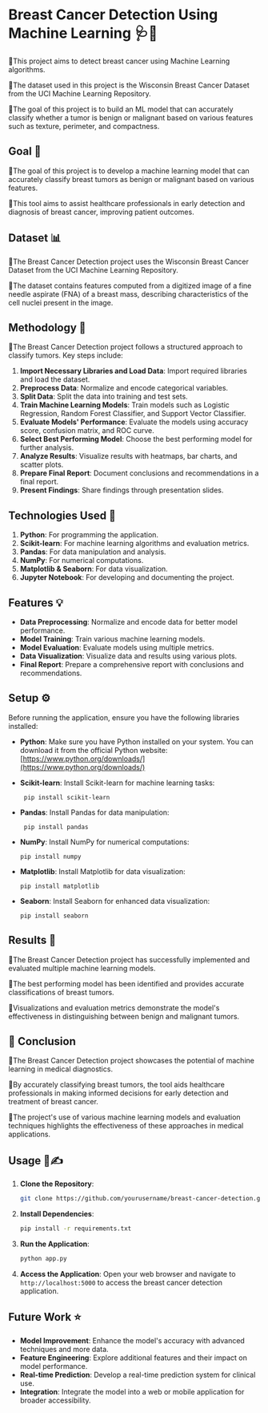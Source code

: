 # Breast Cancer Detection Using Machine Learning 🩺🤖

🔹This project aims to detect breast cancer using Machine Learning algorithms.

🔹The dataset used in this project is the Wisconsin Breast Cancer Dataset from the UCI Machine Learning Repository.

🔹The goal of this project is to build an ML model that can accurately classify whether a tumor is benign or malignant based on various features such as texture, perimeter, and compactness.

## Goal 🎯

🔹The goal of this project is to develop a machine learning model that can accurately classify breast tumors as benign or malignant based on various features.

🔹This tool aims to assist healthcare professionals in early detection and diagnosis of breast cancer, improving patient outcomes.

## Dataset 📊

🔹The Breast Cancer Detection project uses the Wisconsin Breast Cancer Dataset from the UCI Machine Learning Repository.

🔹The dataset contains features computed from a digitized image of a fine needle aspirate (FNA) of a breast mass, describing characteristics of the cell nuclei present in the image.

## Methodology 🔎

🔹The Breast Cancer Detection project follows a structured approach to classify tumors. Key steps include:

1.  **Import Necessary Libraries and Load Data**: Import required libraries and load the dataset.
2.  **Preprocess Data**: Normalize and encode categorical variables.
3.  **Split Data**: Split the data into training and test sets.
4.  **Train Machine Learning Models**: Train models such as Logistic Regression, Random Forest Classifier, and Support Vector Classifier.
5.  **Evaluate Models' Performance**: Evaluate the models using accuracy score, confusion matrix, and ROC curve.
6.  **Select Best Performing Model**: Choose the best performing model for further analysis.
7.  **Analyze Results**: Visualize results with heatmaps, bar charts, and scatter plots.
8.  **Prepare Final Report**: Document conclusions and recommendations in a final report.
9.  **Present Findings**: Share findings through presentation slides.


## Technologies Used 🚀

1.  **Python**: For programming the application.
2.  **Scikit-learn**: For machine learning algorithms and evaluation metrics.
3.  **Pandas**: For data manipulation and analysis.
4.  **NumPy**: For numerical computations.
5.  **Matplotlib & Seaborn**: For data visualization.
6.  **Jupyter Notebook**: For developing and documenting the project.

## Features 💡

-   **Data Preprocessing**: Normalize and encode data for better model performance.
-   **Model Training**: Train various machine learning models.
-   **Model Evaluation**: Evaluate models using multiple metrics.
-   **Data Visualization**: Visualize data and results using various plots.
-   **Final Report**: Prepare a comprehensive report with conclusions and recommendations.

## Setup ⚙️

Before running the application, ensure you have the following libraries installed:

-   **Python**: Make sure you have Python installed on your system. You can download it from the official Python website: [https://www.python.org/downloads/](https://www.python.org/downloads/)
    
-   **Scikit-learn**: Install Scikit-learn for machine learning tasks:

         pip install scikit-learn

-   **Pandas**: Install Pandas for data manipulation:

         pip install pandas
    
-   **NumPy**: Install NumPy for numerical computations:
    
        pip install numpy
    
-   **Matplotlib**: Install Matplotlib for data visualization:
    
        pip install matplotlib
    
-   **Seaborn**: Install Seaborn for enhanced data visualization:
    
        pip install seaborn
  ## Results 📢

🔹The Breast Cancer Detection project has successfully implemented and evaluated multiple machine learning models.

🔹The best performing model has been identified and provides accurate classifications of breast tumors.

🔹Visualizations and evaluation metrics demonstrate the model's effectiveness in distinguishing between benign and malignant tumors.

## 📌 Conclusion

🔹The Breast Cancer Detection project showcases the potential of machine learning in medical diagnostics.

🔹By accurately classifying breast tumors, the tool aids healthcare professionals in making informed decisions for early detection and treatment of breast cancer.

🔹The project's use of various machine learning models and evaluation techniques highlights the effectiveness of these approaches in medical applications.

## Usage 🧩✍

1. **Clone the Repository**:
    
    ```bash
    git clone https://github.com/yourusername/breast-cancer-detection.git
    ```
    
2. **Install Dependencies**:
    
    ```bash
    pip install -r requirements.txt
    ```
    
3. **Run the Application**:
    
    ```bash
    python app.py
    ```
    
4. **Access the Application**: Open your web browser and navigate to `http://localhost:5000` to access the breast cancer detection application.


## Future Work ⭐

-   **Model Improvement**: Enhance the model's accuracy with advanced techniques and more data.
-   **Feature Engineering**: Explore additional features and their impact on model performance.
-   **Real-time Prediction**: Develop a real-time prediction system for clinical use.
-   **Integration**: Integrate the model into a web or mobile application for broader accessibility.